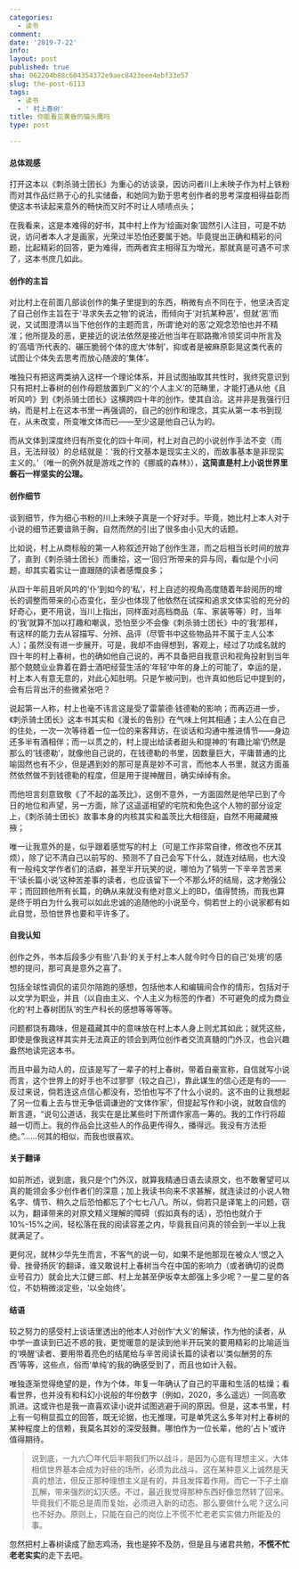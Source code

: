 ```yaml
---
categories:
  - 读书
comment: 
date: '2019-7-22'
info: 
layout: post
published: true
sha: 062204b88c604354372e9aec8423eee4ebf33e57
slug: the-post-6113
tags:
  - 读书
  - ' 村上春树'
title: 你能看见黄昏的猫头鹰吗
type: post

---
```




#### 总体观感
打开这本以《刺杀骑士团长》为重心的访谈录，因访问者川上未映子作为村上铁粉而对其作品烂熟于心的扎实储备，和她同为勤于思考创作者的思考深度相得益彰而使这本书读起来意外的畅快而又时不时让人啧啧点头；

在我看来，这是本难得的好书，其中村上作为‘绘画对象’固然引人注目，可是不妨说，访问者本人才是画家，光荣过半恐怕还要属于她。毕竟提出正确和精彩的问题，比起精彩的回答，更为难得，而两者宾主相得互为增光，那就真是可遇不可求了，这本书庶几如此。

#### 创作的主旨

对比村上在前面几部谈创作的集子里提到的东西，稍微有点不同在于，他坚决否定了自己创作主旨在于‘寻求失去之物’的说法，而倾向于‘对抗某种恶’，但就‘恶’而说，又试图澄清以当下他创作的主题而言，所谓‘绝对的恶’之观念恐怕也并不精准；他所提及的恶，更接近的说法依然是接近他当年在耶路撒冷领奖词中所言及的‘高墙’所代表的、碾压脆弱个体的庞大‘体制’，抑或者是被麻原彰晃这类代表的试图让个体失去思考而放心随波的‘集体’。

唯独只有把这两类纳入这样一个理论体系，并且试图抽取其共性时，我终究意识到只有把村上春树的创作母题放置到广义的‘个人主义’的范畴里，才能打通从他《且听风吟》到《刺杀骑士团长》这横跨四十年的创作，使其自洽。这并非是我强行归纳，而是村上在这本书里一再强调的，自己的创作和理念，其实从第一本书到现在，从未改变，所变唯文体而已——至少这是他自己认为的。

而从文体到深度终归有所变化的四十年间，村上对自己的小说创作手法不变（而且，无法辩驳）的总结就是：‘我的行文基本是现实主义的，而故事基本是非现实主义的。’（唯一的例外就是游戏之作的《挪威的森林》），**这简直是村上小说世界里磐石一样坚实的公理。**  

#### 创作细节 

谈到细节，作为细心书粉的川上未映子真是一个好对手。毕竟，她比村上本人对于小说的细节还要谙熟于胸，自然而然的引出了很多由小见大的话题。

比如说，村上从商标般的第一人称叙述开始了创作生涯，而之后相当长时间的放弃了，直到《刺杀骑士团长》而重拾，这一‘回归’所带来的异与同，看似是个小问题，却其实着实让一直跟随的读者感慨良多；

从四十年前且听风吟的‘仆’到如今的‘私’，村上自述的视角高度随着年龄阅历的增长的调整而带来的心态变化，至少也体现了他依然在试探和追求文体实验的充分的好奇心，更不用说，当川上指出，同样面对高档商品（车、家装等等）时，当年的‘我’就算不加以打趣和嘲讽，恐怕至少不会像《刺杀骑士团长》中的‘我’那样，有这样的能力去从容描写、分辨、品评（尽管书中这些物品并不属于主人公本人）；虽然没有进一步展开，可是，我却不由得想到，客观上，经过了功成名就的四十年的村上春树，也的确如他自己说的，再不具备把自我意识和视角投射到当年那个兢兢业业靠着在爵士酒吧经营生活的‘年轻’中年的身上的可能了，幸运的是，村上本人有意无意的，对此心知肚明。只是乍被问到，也许真如他后记中提到的，会有后背出汗的些微紧张吧？

说起第一人称，村上也毫不讳言这是受了雷蒙德·钱德勒的影响；而再迈进一步，《刺杀骑士团长》这本书其实和《漫长的告别》在气味上何其相通；主人公在自己的住处，一次一次等待着一位一位的来客拜访，在谈话和沟通中推进情节——身边还多半有酒相伴；而一以贯之的，村上提出给读者甜头和提神的‘有趣比喻’仍然是那么的‘钱德勒’，就像他自己说的，在钱德勒的书里，因数量巨大，平庸普通的比喻固然也有不少，但是遇到妙的那可是真是妙不可言，而他本人书里，就这方面虽然依然做不到钱德勒的程度，但是用于提神醒目，确实绰绰有余。

而他坦言刻意致敬《了不起的盖茨比》，这倒不意外，一方面固然是他早已到了今日的地位和声望，另一方面，除了这遥遥相望的宅院和免色这个人物的部分设定上，《刺杀骑士团长》故事本身的内核其实和盖茨比大相径庭，自然不用藏藏掖掖；

唯一让我意外的是，似乎跟着感觉写的村上（可是工作非常自律，修改也不厌其烦），除了记不清自己以前写的、预测不了自己会写下什么，就连对结局，也大没有一般纯文学作者们的洁癖，甚至半开玩笑的说，哪怕为了犒劳一下辛辛苦苦来干‘读长篇小说’这种苦差事的读者，也应该留下一个不那么坏的结局，这才勉强公平；而回顾他所有长篇，的确从来就没有绝对意义上的BD，值得赞扬，而我也算是终于明白为什么我可以如此忠诚的追随他的小说至今，倘若世上的小说家都有如此自觉，恐怕世界也要和平许多了。


#### 自我认知

创作之外，书本后段多少有些‘八卦’的关于村上本人就今时今日的自己‘处境’的感想的提问，那可真是意外之喜了。

包括全球性调侃的诺贝尔陪跑的感想，包括他本人和编辑间合作的情形，包括对于以文学为职业，并且（以自由主义、个人主义为标签的作者）不可避免的成为商业化的‘村上春树团队’的生产科长的感想等等等等。

问题都饶有趣味，但是蕴藏其中的意味放在村上本人身上则尤其如此；就凭这些，即使是像我这样其实并无法真正的领会到两位创作者交流真髓的门外汉，也会兴趣盎然地读完这本书。

而且中最为动人的，应该是写了一辈子的村上春树，带着自豪宣称，自信就写小说而言，这个世界上的好手也不过寥寥（较之自己），靠此谋生的信心还是有的——反过来说，倘若连这点信心都没有，恐怕也写不了什么小说的。这不由的让我想起了另一位看上去与世无争低调谦逊的‘文体作家’，但提起写作和小说，就敢自信的断言道，“说句公道话，我实在是比某些时下所谓作家高一筹的。我的工作行将超越一切而上。我的作品会比这些人的作品更传得久，播得远。我没有方法拒绝。”……何其的相似，而我也很喜欢。


#### 关于翻译

如前所述，说到底，我只是个门外汉，就算我精通日语去读原文，也不敢奢望可以真的能领会多少创作者们的深意；加上我读书向来不求甚解，就连读过的小说人物名字、情节、稍久之后恐怕都忘了个七七八八。所以，倘若只是译笔上的问题，窃以为，翻译带来的对原文精义理解的障碍（假如真有的话），恐怕也就介于10%-15%之间，轻松落在我的阅读容差之内，毕竟我自问真的领会到一半以上我就满足了。

更何况，就林少华先生而言，不客气的说一句，如果不是他那现在被众人‘恨之入骨、挫骨扬灰’的翻译，谁又敢说村上春树当今在中国的影响力（或者确切的说商业号召力）就会比大江健三郎、村上龙甚至伊坂幸太郎强上多少呢？一星二星的各位，不妨稍微淡定些，‘以全始终’。


#### 结语

较之努力的感受村上谈话里透出的他本人对创作‘大义’的解读，作为他的读者，从中学一直读到已近不惑的我，更觉暖意的是读到他半开玩笑的要用精彩的比喻适当的‘唤醒’读者、要用带着亮色的结尾给与辛苦阅读长篇的读者以‘类似酬劳的东西’等等，这些点，俗而‘单纯’的我的确感受到了，而且也如计入毂。

唯独逐渐觉得绝望的是，作为个体，年复一年确认了自己的平庸和生活的枯燥；看看世界，也并没有和科幻小说般的年份数字（例如，2020，多么遥远）一同高歌凯进。这或许也是我一直喜欢读小说并试图逃避于间的原因。但是，这本书里，村上有一句稍显孤立的回答，既无论据，也无推理，可是单凭这么多年对村上春树的某种程度上的信赖，我莫名其妙的深受鼓舞。哪怕作为一位长辈，他的‘占卜’或许值得期待。

> 说到底，一九六〇年代后半期我们所以战斗，是因为心底有理想主义。大体相信世界基本会成为好些的场所，必须为此战斗。这在某种意义上诚然是天真的想法，但反正那种理想主义是有的，并且发挥着作用。而它一下子土崩瓦解，带来强烈的幻灭感。不过，最近我觉得那种东西好像忽然转了回来。毕竟我们不能总是周而复始，必须进入新的动态。那么要做什么呢？这么问也不好办。原则上，只能在自己的岗位上不慌不忙老老实实做力所能及的事。

忽然把村上春树读成了励志鸡汤，我也是猝不及防，但是且与诸君共勉，**不慌不忙老老实实**的走下去吧。





